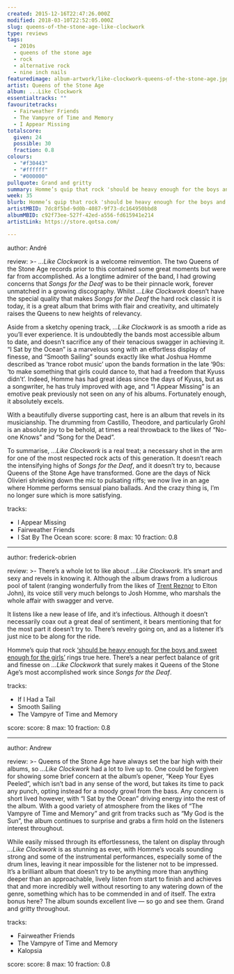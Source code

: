 ```yaml
---
created: 2015-12-16T22:47:26.000Z
modified: 2018-03-10T22:52:05.000Z
slug: queens-of-the-stone-age-like-clockwork
type: reviews
tags:
  - 2010s
  - queens of the stone age
  - rock
  - alternative rock
  - nine inch nails
featuredimage: album-artwork/like-clockwork-queens-of-the-stone-age.jpg
artist: Queens of the Stone Age
album: ...Like Clockwork
essentialtracks: ""
favouritetracks:
  - Fairweather Friends
  - The Vampyre of Time and Memory
  - I Appear Missing
totalscore:
  given: 24
  possible: 30
  fraction: 0.8
colours:
  - "#f30443"
  - "#ffffff"
  - "#000000"
pullquote: Grand and gritty
summary: Homme’s quip that rock 'should be heavy enough for the boys and sweet enough for the girls' rings true here; there’s a near perfect balance of grit and finesse on ...Like Clockwork that surely makes it Queens of the Stone Age’s most accomplished work since Songs for the Deaf.
week: 35
blurb: Homme’s quip that rock 'should be heavy enough for the boys and sweet enough for the girls' rings true here; there’s a near perfect balance of grit and finesse.
artistMBID: 7dc8f5bd-9d0b-4087-9f73-dc164950bbd8
albumMBID: c92f73ee-527f-42ed-a556-fd615941e214
artistLink: https://store.qotsa.com/

---
```


author: André

review: >-
  *…Like Clockwork* is a welcome reinvention. The two Queens of the Stone Age records prior to this contained some great moments but were far from accomplished. As a longtime admirer of the band, I had growing concerns that *Songs for the Deaf* was to be their pinnacle work, forever unmatched in a growing discography. Whilst *…Like Clockwork* doesn’t have the special quality that makes *Songs for the Deaf* the hard rock classic it is today, it is a great album that brims with flair and creativity, and ultimately raises the Queens to new heights of relevancy. 
  
  Aside from a sketchy opening track, *…Like Clockwork* is as smooth a ride as you’ll ever experience. It is undoubtedly the bands most accessible album to date, and doesn’t sacrifice any of their tenacious swagger in achieving it. “I Sat by the Ocean” is a marvelous song with an effortless display of finesse, and “Smooth Sailing” sounds exactly like what Joshua Homme described as ‘trance robot music’ upon the bands formation in the late ‘90s: ‘to make something that girls could dance to, that had a freedom that Kyuss didn’t’. Indeed, Homme has had great ideas since the days of Kyuss, but as a songwriter, he has truly improved with age, and “I Appear Missing” is an emotive peak previously not seen on any of his albums. Fortunately enough, it absolutely excels. 
  
  With a beautifully diverse supporting cast, here is an album that revels in its musicianship. The drumming from Castillo, Theodore, and particularly Grohl is an absolute joy to be behold, at times a real throwback to the likes of “No-one Knows” and “Song for the Dead”. 
  
  To summarise, *…Like Clockwork* is a real treat; a necessary shot in the arm for one of the most respected rock acts of this generation. It doesn’t reach the intensifying highs of *Songs for the Deaf*, and it doesn’t try to, because Queens of the Stone Age have transformed. Gone are the days of Nick Olivieri shrieking down the mic to pulsating riffs; we now live in an age where Homme performs sensual piano ballads. And the crazy thing is, I’m no longer sure which is more satisfying.

tracks:
  - I Appear Missing
  - ­­Fairweather Friends
  - ­­I Sat By The Ocean
score:
  score: 8
  max: 10
  fraction: 0.8

---
author: frederick-obrien

review: >-
  There’s a whole lot to like about *…Like Clockwork*. It’s smart and sexy and revels in knowing it. Although the album draws from a ludicrous pool of talent (ranging wonderfully from the likes of [Trent Reznor](/reviews/nine-inch-nails-bad-witch/) to Elton John), its voice still very much belongs to Josh Homme, who marshals the whole affair with swagger and verve. 
  
  It listens like a new lease of life, and it’s infectious. Although it doesn’t necessarily coax out a great deal of sentiment, it bears mentioning that for the most part it doesn’t try to. There’s revelry going on, and as a listener it’s just nice to be along for the ride. 
  
  Homme’s quip that rock [‘should be heavy enough for the boys and sweet enough for the girls’](https://hobbs1767.tripod.com/transcripts/ozzfest2000.html) rings true here. There’s a near perfect balance of grit and finesse on *…Like Clockwork* that surely makes it Queens of the Stone Age’s most accomplished work since *Songs for the Deaf*.

tracks:
  - If I Had a Tail
  - ­­Smooth Sailing
  - ­­The Vampyre of Time and Memory

score:
  score: 8
  max: 10
  fraction: 0.8

---
author: Andrew

review: >-
  Queens of the Stone Age have always set the bar high with their albums, so *…Like Clockwork* had a lot to live up to. One could be forgiven for showing some brief concern at the album’s opener, “Keep Your Eyes Peeled”, which isn’t bad in any sense of the word, but takes its time to pack any punch, opting instead for a moody growl from the bass. Any concern is short lived however, with “I Sat by the Ocean” driving energy into the rest of the album. With a good variety of atmosphere from the likes of “The Vampyre of Time and Memory” and grit from tracks such as “My God is the Sun”, the album continues to surprise and grabs a firm hold on the listeners interest throughout. 
  
  While easily missed through its effortlessness, the talent on display through *…Like Clockwork* is as stunning as ever, with Homme’s vocals sounding strong and some of the instrumental performances, especially some of the drum lines, leaving it near impossible for the listener not to be impressed. It’s a brilliant album that doesn’t try to be anything more than anything deeper than an approachable, lively listen from start to finish and achieves that and more incredibly well without resorting to any watering down of the genre, something which has to be commended in and of itself. The extra bonus here? The album sounds excellent live — so go and see them. Grand and gritty throughout.

tracks:
  - Fairweather Friends
  - ­­The Vampyre of Time and Memory
  - ­­Kalopsia

score:
  score: 8
  max: 10
  fraction: 0.8

